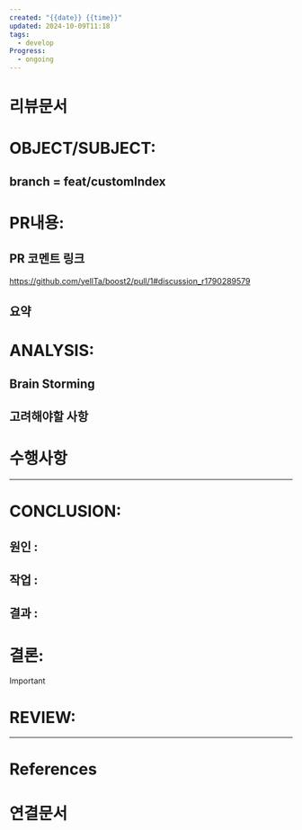 ```yaml
---
created: "{{date}} {{time}}"
updated: 2024-10-09T11:18
tags:
  - develop
Progress:
  - ongoing
---
```

# 리뷰문서
# OBJECT/SUBJECT:
## branch = feat/customIndex
# PR내용:
## PR 코멘트 링크
https://github.com/yellTa/boost2/pull/1#discussion_r1790289579
## 요약 
# ANALYSIS:
## Brain Storming

## 고려해야할 사항

# 수행사항 


---
# CONCLUSION:

## 원인 :

## 작업 :

## 결과 :

# 결론:
>[!important]
# REVIEW:


---
# References

# 연결문서
